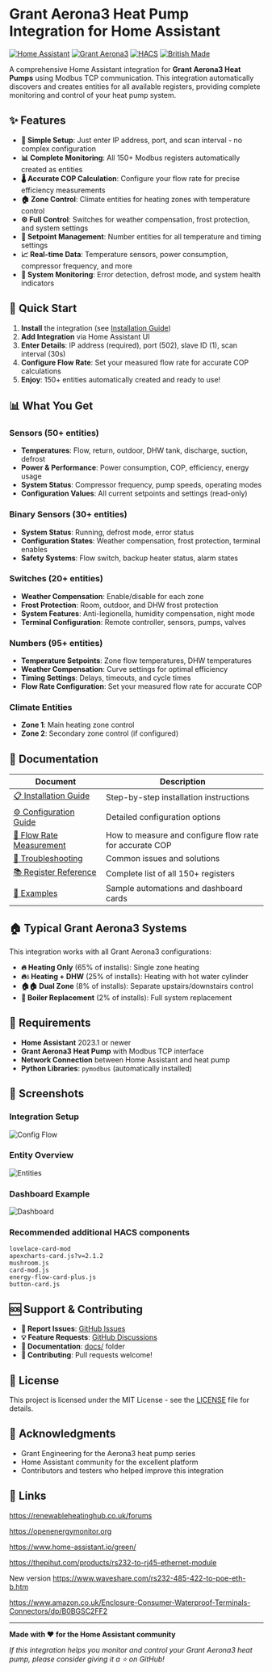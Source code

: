 # Grant Aerona3 Heat Pump Integration for Home Assistant

[![Home Assistant](https://img.shields.io/badge/Home%20Assistant-Compatible-blue.svg)](https://www.home-assistant.io/)
[![Grant Aerona3](https://img.shields.io/badge/Grant%20Aerona3-Supported-green.svg)](https://www.grantuk.com/)
[![HACS](https://img.shields.io/badge/HACS-Custom-orange.svg)](https://hacs.xyz/)
[![British Made](https://img.shields.io/badge/British%20Made-🇬🇧-red.svg)](#)


A comprehensive Home Assistant integration for **Grant Aerona3 Heat Pumps** using Modbus TCP communication. This integration automatically discovers and creates entities for all available registers, providing complete monitoring and control of your heat pump system.

## ✨ Features

- **🔧 Simple Setup**: Just enter IP address, port, and scan interval - no complex configuration
- **📊 Complete Monitoring**: All 150+ Modbus registers automatically created as entities
- **🌡️ Accurate COP Calculation**: Configure your flow rate for precise efficiency measurements
- **🏠 Zone Control**: Climate entities for heating zones with temperature control
- **⚙️ Full Control**: Switches for weather compensation, frost protection, and system settings
- **🔢 Setpoint Management**: Number entities for all temperature and timing settings
- **📈 Real-time Data**: Temperature sensors, power consumption, compressor frequency, and more
- **🚨 System Monitoring**: Error detection, defrost mode, and system health indicators

## 🚀 Quick Start

1. **Install** the integration (see [Installation Guide](docs/installation_guide.md))
2. **Add Integration** via Home Assistant UI
3. **Enter Details**: IP address (required), port (502), slave ID (1), scan interval (30s)
4. **Configure Flow Rate**: Set your measured flow rate for accurate COP calculations
5. **Enjoy**: 150+ entities automatically created and ready to use!

## 📊 What You Get

### Sensors (50+ entities)
- **Temperatures**: Flow, return, outdoor, DHW tank, discharge, suction, defrost
- **Power & Performance**: Power consumption, COP, efficiency, energy usage
- **System Status**: Compressor frequency, pump speeds, operating modes
- **Configuration Values**: All current setpoints and settings (read-only)

### Binary Sensors (30+ entities)
- **System Status**: Running, defrost mode, error status
- **Configuration States**: Weather compensation, frost protection, terminal enables
- **Safety Systems**: Flow switch, backup heater status, alarm states

### Switches (20+ entities)
- **Weather Compensation**: Enable/disable for each zone
- **Frost Protection**: Room, outdoor, and DHW frost protection
- **System Features**: Anti-legionella, humidity compensation, night mode
- **Terminal Configuration**: Remote controller, sensors, pumps, valves

### Numbers (95+ entities)
- **Temperature Setpoints**: Zone flow temperatures, DHW temperatures
- **Weather Compensation**: Curve settings for optimal efficiency
- **Timing Settings**: Delays, timeouts, and cycle times
- **Flow Rate Configuration**: Set your measured flow rate for accurate COP

### Climate Entities
- **Zone 1**: Main heating zone control
- **Zone 2**: Secondary zone control (if configured)

## 📖 Documentation

| Document | Description |
|----------|-------------|
| [📋 Installation Guide](docs/installation_guide.md) | Step-by-step installation instructions |
| [⚙️ Configuration Guide](docs/configuration_guide.md) | Detailed configuration options |
| [📏 Flow Rate Measurement](docs/flow_rate_guide.md) | How to measure and configure flow rate for accurate COP |
| [🔧 Troubleshooting](docs/troubleshooting_guide.md) | Common issues and solutions |
| [📚 Register Reference](docs/reference_files/) | Complete list of all 150+ registers |
| [🎯 Examples](examples/) | Sample automations and dashboard cards |

## 🏠 Typical Grant Aerona3 Systems

This integration works with all Grant Aerona3 configurations:

- **🔥 Heating Only** (65% of installs): Single zone heating
- **🔥💧 Heating + DHW** (25% of installs): Heating with hot water cylinder  
- **🏠🏠 Dual Zone** (8% of installs): Separate upstairs/downstairs control
- **🔄 Boiler Replacement** (2% of installs): Full system replacement

## 🔧 Requirements

- **Home Assistant** 2023.1 or newer
- **Grant Aerona3 Heat Pump** with Modbus TCP interface
- **Network Connection** between Home Assistant and heat pump
- **Python Libraries**: `pymodbus` (automatically installed)

## 📸 Screenshots

### Integration Setup
![Config Flow](docs/images/config-flow.png)

### Entity Overview
![Entities](docs/images/entities-overview.png)

### Dashboard Example
![Dashboard](docs/images/dashboard-example.png)

### Recommended additional HACS components
```
lovelace-card-mod
apexcharts-card.js?v=2.1.2
mushroom.js
card-mod.js
energy-flow-card-plus.js
button-card.js
```
## 🆘 Support & Contributing

- **🐛 Report Issues**: [GitHub Issues](https://github.com/yourusername/grant-aerona3-hass/issues)
- **💡 Feature Requests**: [GitHub Discussions](https://github.com/yourusername/grant-aerona3-hass/discussions)
- **📖 Documentation**: [docs/](docs/) folder
- **🤝 Contributing**: Pull requests welcome!

## 📄 License

This project is licensed under the MIT License - see the [LICENSE](LICENSE) file for details.

## 🙏 Acknowledgments

- Grant Engineering for the Aerona3 heat pump series
- Home Assistant community for the excellent platform
- Contributors and testers who helped improve this integration

## 📄 Links
https://renewableheatinghub.co.uk/forums

https://openenergymonitor.org

https://www.home-assistant.io/green/

https://thepihut.com/products/rs232-to-rj45-ethernet-module

New version https://www.waveshare.com/rs232-485-422-to-poe-eth-b.htm

https://www.amazon.co.uk/Enclosure-Consumer-Waterproof-Terminals-Connectors/dp/B0BGSC2FF2

---

**Made with ❤️ for the Home Assistant community**

*If this integration helps you monitor and control your Grant Aerona3 heat pump, please consider giving it a ⭐ on GitHub!*
